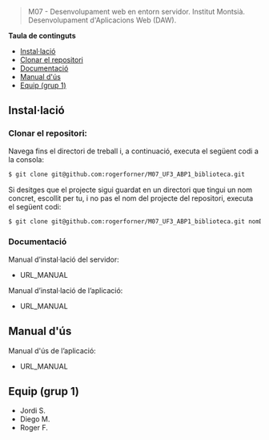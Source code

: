 > M07 - Desenvolupament web en entorn servidor. Institut Montsià.
> Desenvolupament d'Aplicacions Web (DAW).

**Taula de continguts**
- [Instal·lació](#instal·lació)
 - [Clonar el repositori](#clonar-el-repositori)
 - [Documentació](#documentació)
- [Manual d'ús](#manual-d-us)
- [Equip (grup 1)](#equip-grup-1)

## Instal·lació
### Clonar el repositori:
Navega fins el directori de treball i, a continuació, executa el següent codi a la consola:

``` bash
$ git clone git@github.com:rogerforner/M07_UF3_ABP1_biblioteca.git
```

Si desitges que el projecte sigui guardat en un directori que tingui un nom concret, escollit per tu, i no pas el nom del projecte del repositori, executa el següent codi:

``` bash
$ git clone git@github.com:rogerforner/M07_UF3_ABP1_biblioteca.git nomDesitjat
```
### Documentació
Manual d’instal·lació del servidor:
- URL_MANUAL

Manual d’instal·lació de l’aplicació:
- URL_MANUAL

## Manual d'ús
Manual d'ús de l’aplicació:
- URL_MANUAL

## Equip (grup 1)
- Jordi S.
- Diego M.
- Roger F.

